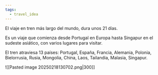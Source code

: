```yaml
---
tags:
  - travel_idea
---
```




El viaje en tren más largo del mundo, dura unos 21 días.

Es un viaje que comienza desde Portugal en Europa hasta Singapur en el sudeste asiático, con varios lugares para visitar.

El tren atraviesa 13 países: Portugal, España, Francia, Alemania, Polonia, Bielorrusia, Rusia, Mongolia, China, Laos, Tailandia, Malasia, Singapur.

![[Pasted image 20250218130702.png|300]]